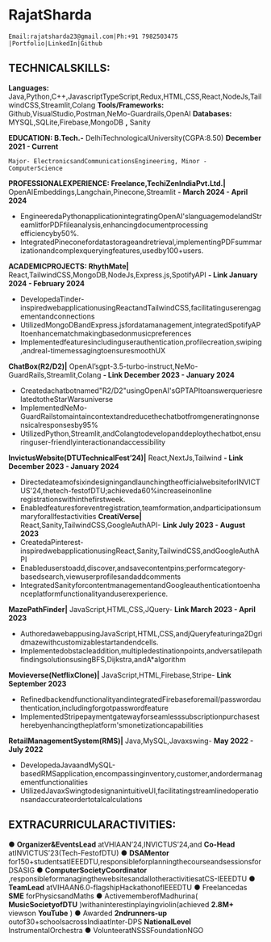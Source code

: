 # RajatSharda

```
Email:rajatsharda23@gmail.com|Ph:+91 7982503475 |Portfolio|LinkedIn|Github
```
## TECHNICALSKILLS:

**Languages:** Java,Python,C++,JavascriptTypeScript,Redux,HTML,CSS,React,NodeJs,TailwindCSS,Streamlit,Colang
**Tools/Frameworks:** Github,VisualStudio,Postman,NeMo-Guardrails,OpenAI
**Databases:** MYSQL,SQLite,Firebase,MongoDB **,** Sanity

**EDUCATION:
B.Tech.-** DelhiTechnologicalUniversity(CGPA:8.50) **December 2021 - Current**

```
Major- ElectronicsandCommunicationsEngineering, Minor - ComputerScience
```
**PROFESSIONALEXPERIENCE:
Freelance,TechiZenIndiaPvt.Ltd.|** OpenAIEmbeddings,Langchain,Pinecone,Streamlit **- March 2024 - April 2024**

- EngineeredaPythonapplicationintegratingOpenAI'slanguagemodelandStreamlitforPDFfileanalysis,enhancingdocumentprocessing
    efficiencyby50%.
- IntegratedPineconefordatastorageandretrieval,implementingPDFsummarizationandcomplexqueryingfeatures,usedby100+users.

**ACADEMICPROJECTS:
RhythMate|** React,TailwindCSS,MongoDB,NodeJs,Express.js,SpotifyAPI **- Link January 2024 - February 2024**

- DevelopedaTinder-inspiredwebapplicationusingReactandTailwindCSS,facilitatinguserengagementandconnections
- UtilizedMongoDBandExpress.jsfordatamanagement,integratedSpotifyAPItoenhancematchmakingbasedonmusicpreferences
- Implementedfeaturesincludinguserauthentication,profilecreation,swiping,andreal-timemessagingtoensuresmoothUX

**ChatBox(R2/D2)|** OpenAI’sgpt-3.5-turbo-instruct,NeMo-GuardRails,Streamlit,Colang **- Link December 2023 - January 2024**

- Createdachatbotnamed"R2/D2"usingOpenAI'sGPTAPItoanswerqueriesrelatedtotheStarWarsuniverse
- ImplementedNeMo-GuardRailstomaintaincontextandreducethechatbotfromgeneratingnonsensicalresponsesby95%
- UtilizedPython,Streamlit,andColangtodevelopanddeploythechatbot,ensuringuser-friendlyinteractionandaccessibility

**InvictusWebsite(DTUTechnicalFest’24)|** React,NextJs,Tailwind **- Link December 2023 - January 2024**

- DirectedateamofsixindesigningandlaunchingtheofficialwebsiteforINVICTUS'24,thetech-festofDTU;achieveda60%increaseinonline
    registrationswithinthefirstweek.
- Enabledfeaturesforeventregistration,teamformation,andparticipationsummaryforallfestactivities
**CreatiVerse|** React,Sanity,TailwindCSS,GoogleAuthAPI- **Link July 2023 - August 2023**
- CreatedaPinterest-inspiredwebapplicationusingReact,Sanity,TailwindCSS,andGoogleAuthAPI
- Enableduserstoadd,discover,andsavecontentpins;performcategory-basedsearch,viewuserprofilesandaddcomments
- IntegratedSanityforcontentmanagementandGoogleauthenticationtoenhanceplatformfunctionalityanduserexperience.

**MazePathFinder|** JavaScript,HTML,CSS,JQuery- **Link March 2023 - April 2023**

- AuthoredawebappusingJavaScript,HTML,CSS,andjQueryfeaturinga2Dgridmazewithcustomizablestartandendcells.
- Implementedobstacleaddition,multipledestinationpoints,andversatilepathfindingsolutionsusingBFS,Dijkstra,andA*algorithm

**Movieverse(NetflixClone)|** JavaScript,HTML,Firebase,Stripe- **Link September 2023**

- RefinedbackendfunctionalityandintegratedFirebaseforemail/passwordauthentication,includingforgotpasswordfeature
- ImplementedStripepaymentgatewayforseamlesssubscriptionpurchasestherebyenhancingtheplatform'smonetizationcapabilities

**RetailManagementSystem(RMS)|** Java,MySQL,Javaxswing- **May 2022 - July 2022**

- DevelopedaJavaandMySQL-basedRMSapplication,encompassinginventory,customer,andordermanagementfunctionalities
- UtilizedJavaxSwingtodesignanintuitiveUI,facilitatingstreamlinedoperationsandaccurateordertotalcalculations

## EXTRACURRICULARACTIVITIES:

● **Organizer&EventsLead** atVHIAAN’24,INVICTUS’24,and **Co-Head** atINVICTUS’23(Tech-FestofDTU)
● **DSAMentor** for150+studentsatIEEEDTU,responsibleforplanningthecourseandsessionsforDSASIG
● **ComputerSocietyCoordinator** ,responsibleformanagingthewebsitesandallotheractivitiesatCS-IEEEDTU
● **TeamLead** atVIHAAN6.0-flagshipHackathonofIEEEDTU
● Freelancedas **SME** forPhysicsandMaths
● ActivememberofMadhurina( **MusicSocietyofDTU** )withaninterestinplayingviolin(achieved **2.8M+** viewson **YouTube** )
● Awarded **2ndrunners-up** outof30+schoolsacrossIndiaatInter-DPS **NationalLevel** InstrumentalOrchestra
● VolunteeratNSSSFoundationNGO


